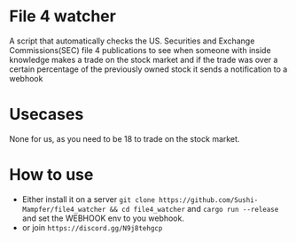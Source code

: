 # File 4 watcher
A script that automatically checks the US. Securities and Exchange Commissions(SEC) file 4 publications to see when someone with inside knowledge makes a trade on the stock market and if the trade was over a certain percentage of the previously owned stock it sends a notification to a webhook

# Usecases
None for us, as you need to be 18 to trade on the stock market.

# How to use
- Either install it on a server `git clone https://github.com/Sushi-Mampfer/file4_watcher && cd file4_watcher` and `cargo run --release` and set the WEBHOOK env to you webhook.
- or join `https://discord.gg/N9j8tehgcp`
